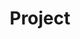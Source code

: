 ---
inProgress: false
img: /assets/images/projects.webp
title: Project
description: Lorem ipsum dolor sit amet, consectetur adipiscing elit, sed do eiusmod tempor incididunt ut labore et dolore magna aliqua
---